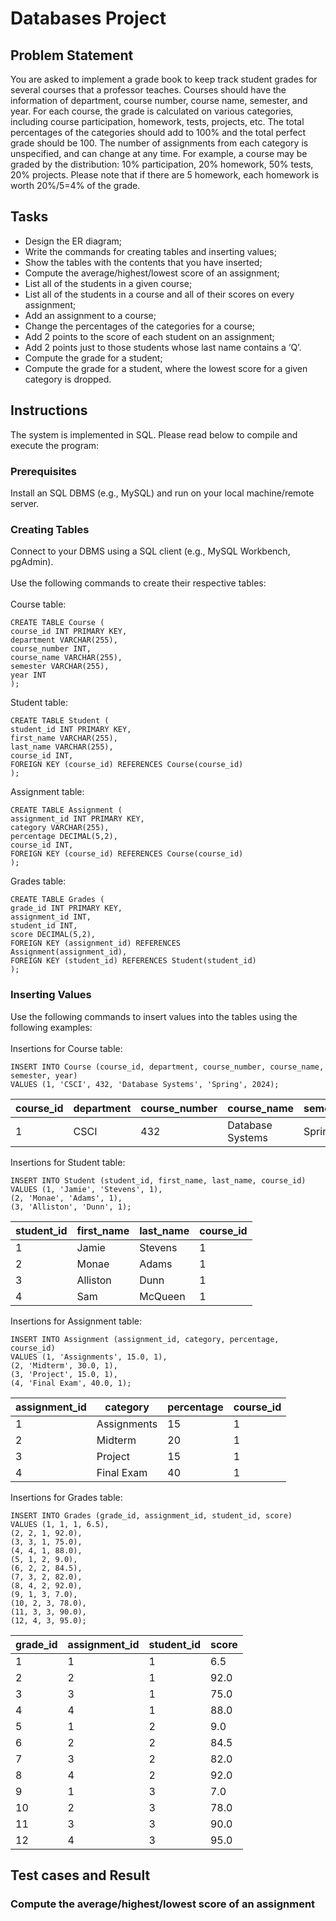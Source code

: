 # Databases Project

## Problem Statement
   
You are asked to implement a grade book to keep track student grades for several courses that a professor teaches. Courses should have the information of department, course number, course name, semester, and year. For each course, the grade is calculated on various categories, including course participation, homework, tests, projects, etc. The total percentages of the categories should add to 100% and the total perfect grade should be 100. The number of assignments from each category is unspecified, and can change at any time. For example, a course may be graded by the distribution: 10% participation, 20% homework, 50% tests, 20% projects. Please note that if there are 5 homework, each homework is worth 20%/5=4% of the grade.

## Tasks

- Design the ER diagram;
- Write the commands for creating tables and inserting values;
- Show the tables with the contents that you have inserted;
- Compute the average/highest/lowest score of an assignment;
- List all of the students in a given course;
- List all of the students in a course and all of their scores on every assignment;
- Add an assignment to a course;
- Change the percentages of the categories for a course;
- Add 2 points to the score of each student on an assignment;
- Add 2 points just to those students whose last name contains a ‘Q’.
- Compute the grade for a student;
- Compute the grade for a student, where the lowest score for a given category is dropped.

## Instructions
   The system is implemented in SQL. Please read below to compile and execute the program:
   
### Prerequisites
Install an SQL DBMS (e.g., MySQL) and run on your local machine/remote server.

### Creating Tables
Connect to your DBMS using a SQL client (e.g., MySQL Workbench, pgAdmin).  
<br>
Use the following commands to create their respective tables:  
<br>
Course table: 
```
CREATE TABLE Course (
course_id INT PRIMARY KEY,
department VARCHAR(255),
course_number INT,
course_name VARCHAR(255),
semester VARCHAR(255),
year INT
);
```
Student table:
```
CREATE TABLE Student (
student_id INT PRIMARY KEY,
first_name VARCHAR(255),
last_name VARCHAR(255),
course_id INT,
FOREIGN KEY (course_id) REFERENCES Course(course_id)
);
```
Assignment table:
```
CREATE TABLE Assignment (
assignment_id INT PRIMARY KEY,
category VARCHAR(255),
percentage DECIMAL(5,2),
course_id INT,
FOREIGN KEY (course_id) REFERENCES Course(course_id)
);
```
Grades table:
```
CREATE TABLE Grades (
grade_id INT PRIMARY KEY,
assignment_id INT,
student_id INT,
score DECIMAL(5,2),
FOREIGN KEY (assignment_id) REFERENCES
Assignment(assignment_id),
FOREIGN KEY (student_id) REFERENCES Student(student_id)
);
```
### Inserting Values
Use the following commands to insert values into the tables using the following examples:  
<br>
Insertions for Course table:  
```
INSERT INTO Course (course_id, department, course_number, course_name, semester, year)
VALUES (1, 'CSCI', 432, 'Database Systems', 'Spring', 2024);
```
| course_id | department | course_number | course_name | semester | year |
| --- | --- | --- | --- | --- | --- |
| 1 | CSCI | 432 | Database Systems | Spring | 2024 |





 Insertions for Student table:
```
INSERT INTO Student (student_id, first_name, last_name, course_id)
VALUES (1, 'Jamie', 'Stevens', 1),
(2, 'Monae', 'Adams', 1),
(3, 'Alliston', 'Dunn', 1);
```
| student_id | first_name | last_name | course_id |
| --- | --- | --- | --- |
| 1 | Jamie | Stevens | 1 |
| 2 | Monae | Adams | 1 |
| 3 | Alliston | Dunn | 1 |
| 4 | Sam | McQueen | 1 |





Insertions for Assignment table:
```
INSERT INTO Assignment (assignment_id, category, percentage, course_id)
VALUES (1, 'Assignments', 15.0, 1),
(2, 'Midterm', 30.0, 1),
(3, 'Project', 15.0, 1),
(4, 'Final Exam', 40.0, 1);
```
| assignment_id | category | percentage | course_id |
| --- | --- | --- | --- |
| 1 | Assignments | 15 | 1 |
| 2 | Midterm | 20 | 1 |
| 3 | Project | 15 | 1 |
| 4 | Final Exam | 40 | 1 |






Insertions for Grades table:
```
INSERT INTO Grades (grade_id, assignment_id, student_id, score)
VALUES (1, 1, 1, 6.5),
(2, 2, 1, 92.0),
(3, 3, 1, 75.0),
(4, 4, 1, 88.0),
(5, 1, 2, 9.0),
(6, 2, 2, 84.5),
(7, 3, 2, 82.0),
(8, 4, 2, 92.0),
(9, 1, 3, 7.0),
(10, 2, 3, 78.0),
(11, 3, 3, 90.0),
(12, 4, 3, 95.0);
```
| grade_id | assignment_id | student_id | score |
| --- | --- | --- | --- |
| 1 | 1 | 1 | 6.5 |
| 2 | 2 | 1 | 92.0 |
| 3 | 3 | 1 | 75.0 |
| 4 | 4 | 1 | 88.0 |
| 5 | 1 | 2 | 9.0 |
| 6 | 2 | 2 | 84.5 |
| 7 | 3 | 2 | 82.0 |
| 8 | 4 | 2 | 92.0 |
| 9 | 1 | 3 | 7.0 |
| 10 | 2 | 3 | 78.0 |
| 11 | 3 | 3 | 90.0 |
| 12 | 4 | 3 | 95.0 |





## Test cases and Result
### Compute the average/highest/lowest score of an assignment
